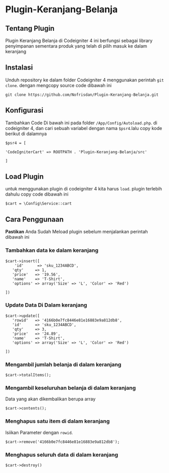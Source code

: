 # Plugin-Keranjang-Belanja

## Tentang Plugin
Plugin Keranjang Belanja di Codeigniter 4 ini berfungsi sebagai library penyimpanan sementara produk yang telah di pilih masuk ke dalam keranjang

## Instalasi

Unduh repository ke dalam folder Codeigniter 4 menggunakan perintah `git clone`. dengan mengcopy source code dibawah ini

```
git clone https://github.com/Nofrisdan/Plugin-Keranjang-Belanja.git
```

## Konfigurasi

Tambahkan Code Di bawah ini pada folder `/App/Config/Autoload.php`. di codeigniter 4, dan cari sebuah variabel dengan nama `$psr4`.lalu copy kode berikut di dalamnya 

```
$psr4 = [

'CodeIgniterCart' => ROOTPATH . 'Plugin-Keranjang-Belanja/src'

]
```

## Load Plugin

untuk menggunakan plugin di codeigniter 4 kita harus `load`. plugin terlebih dahulu copy code dibawah ini 

```
$cart = \Config\Service::cart
```

## Cara Penggunaan

**Pastikan** Anda Sudah Meload plugin sebelum menjalankan perintah dibawah ini

### Tambahkan data ke dalam keranjang

```
$cart->insert([
    'id'      => 'sku_1234ABCD',
   'qty'     => 1,
   'price'   => '19.56',
   'name'    => 'T-Shirt',
   'options' => array('Size' => 'L', 'Color' => 'Red')

])
```
### Update Data Di Dalam keranjang

```
$cart->update([
   'rowid'   => '4166b0e7fc8446e81e16883e9a812db8',
   'id'      => 'sku_1234ABCD',
   'qty'     => 3,
   'price'   => '24.89',
   'name'    => 'T-Shirt',
   'options' => array('Size' => 'L', 'Color' => 'Red')

])
```

### Mengambil jumlah belanja di dalam keranjang

```
$cart->totalItems();
```

### Mengambil keseluruhan belanja di dalam keranjang
Data yang akan dikembalikan berupa array 

```
$cart->contents();
```



### Menghapus satu item di dalam keranjang

Isiikan Parameter dengan `rowid`.

```
$cart->remove('4166b0e7fc8446e81e16883e9a812db8');
```

### Menghapus seluruh data di dalam keranjang

```
$cart->destroy()
```
